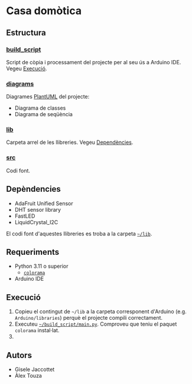 # Casa domòtica

## Estructura

### [build_script](./build_script)

Script de còpia i processament del projecte per al seu ús a Arduino IDE. Vegeu [Execució](#execució).

### [diagrams](./diagrams)

Diagrames [PlantUML](https://plantuml.com/) del projecte:

- Diagrama de classes
- Diagrama de seqüència

### [lib](./lib)

Carpeta arrel de les llibreries. Vegeu [Dependències](#depèndencies).

### [src](./src)

Codi font.

## Depèndencies

- AdaFruit Unified Sensor
- DHT sensor library
- FastLED
- LiquidCrystal_I2C

El codi font d'aquestes llibreries es troba a la carpeta [`~/lib`](./lib).

## Requeriments
- Python 3.11 o superior
  - [`colorama`](https://pypi.org/project/colorama/)
- Arduino IDE

## Execució

1. Copieu el contingut de `~/lib` a la carpeta corresponent d'Arduino (e.g. `Arduino/libraries`) perquè el projecte
   compili correctament.
2. Executeu [`~/build_script/main.py`](./build_script/main.py). Comproveu que teniu el paquet `colorama` instal·lat.
3. 

## Autors

- Gisele Jaccottet
- Àlex Touza